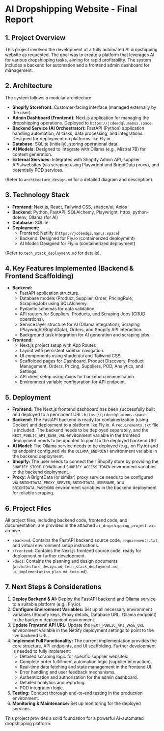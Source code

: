 # AI Dropshipping Website - Final Report

## 1. Project Overview

This project involved the development of a fully automated AI dropshipping website as requested. The goal was to create a platform that leverages AI for various dropshipping tasks, aiming for rapid profitability. The system includes a backend for automation and a frontend admin dashboard for management.

## 2. Architecture

The system follows a modular architecture:

*   **Shopify Storefront:** Customer-facing interface (managed externally by the user).
*   **Admin Dashboard (Frontend):** Next.js application for managing the dropshipping operations. Deployed to `https://jcdeedql.manus.space`.
*   **Backend Service (AI Orchestrator):** FastAPI (Python) application handling automation, AI tasks, data processing, and integrations. Designed for deployment on platforms like Fly.io.
*   **Database:** SQLite (initially), storing operational data.
*   **AI Models:** Designed to integrate with Ollama (e.g., Mistral 7B) for content generation.
*   **External Services:** Integrates with Shopify Admin API, supplier APIs/websites (via scraping using Playwright and BrightData proxy), and potentially POD services.

(Refer to `architecture_design.md` for a detailed diagram and description).

## 3. Technology Stack

*   **Frontend:** Next.js, React, Tailwind CSS, shadcn/ui, Axios
*   **Backend:** Python, FastAPI, SQLAlchemy, Playwright, httpx, python-dotenv, Ollama (for AI)
*   **Database:** SQLite
*   **Deployment:**
    *   Frontend: Netlify (`https://jcdeedql.manus.space`)
    *   Backend: Designed for Fly.io (containerized deployment)
    *   AI Model: Designed for Fly.io (containerized deployment)

(Refer to `tech_stack_deployment.md` for details).

## 4. Key Features Implemented (Backend & Frontend Scaffolding)

*   **Backend:**
    *   FastAPI application structure.
    *   Database models (Product, Supplier, Order, PricingRule, ScrapingJob) using SQLAlchemy.
    *   Pydantic schemas for data validation.
    *   API routers for Suppliers, Products, and Scraping Jobs (CRUD operations).
    *   Service layer structure for AI (Ollama integration), Scraping (Playwright/BrightData), Orders, and Shopify API interaction.
    *   Background task integration for AI generation and scraping jobs.
*   **Frontend:**
    *   Next.js project setup with App Router.
    *   Layout with persistent sidebar navigation.
    *   UI components using shadcn/ui and Tailwind CSS.
    *   Scaffolded pages for Dashboard, Product Discovery, Product Management, Orders, Pricing, Suppliers, POD, Analytics, and Settings.
    *   API client setup using Axios for backend communication.
    *   Environment variable configuration for API endpoint.

## 5. Deployment

*   **Frontend:** The Next.js frontend dashboard has been successfully built and deployed to a permanent URL: `https://jcdeedql.manus.space`.
*   **Backend:** The FastAPI backend is ready for containerization (using Docker) and deployment to a platform like Fly.io. A `requirements.txt` file is included. The backend needs to be deployed separately, and the `NEXT_PUBLIC_API_BASE_URL` environment variable in the frontend deployment needs to be updated to point to the deployed backend URL.
*   **AI Model:** The Ollama service needs to be deployed (e.g., on Fly.io) and its endpoint configured via the `OLLAMA_ENDPOINT` environment variable in the backend deployment.
*   **Shopify:** The user needs to connect their Shopify store by providing the `SHOPIFY_STORE_DOMAIN` and `SHOPIFY_ACCESS_TOKEN` environment variables to the backend deployment.
*   **Proxy:** A BrightData (or similar) proxy service needs to be configured via `BRIGHTDATA_PROXY_SERVER`, `BRIGHTDATA_USERNAME`, and `BRIGHTDATA_PASSWORD` environment variables in the backend deployment for reliable scraping.

## 6. Project Files

All project files, including backend code, frontend code, and documentation, are provided in the attached `ai_dropshipping_project.zip` archive.

*   `/backend`: Contains the FastAPI backend source code, `requirements.txt`, and virtual environment setup instructions.
*   `/frontend`: Contains the Next.js frontend source code, ready for deployment or further development.
*   `/docs`: Contains the planning and design documents (`architecture_design.md`, `tech_stack_deployment.md`, `ui_implementation_plan.md`, `todo.md`).

## 7. Next Steps & Considerations

1.  **Deploy Backend & AI:** Deploy the FastAPI backend and Ollama service to a suitable platform (e.g., Fly.io).
2.  **Configure Environment Variables:** Set up all necessary environment variables (Shopify keys, Proxy details, Database URL, Ollama endpoint) in the backend deployment environment.
3.  **Update Frontend API URL:** Update the `NEXT_PUBLIC_API_BASE_URL` environment variable in the Netlify deployment settings to point to the live backend URL.
4.  **Implement Full Functionality:** The current implementation provides the core structure, API endpoints, and UI scaffolding. Further development is needed to fully implement:
    *   Detailed scraping logic for specific supplier websites.
    *   Complete order fulfillment automation logic (supplier interaction).
    *   Real-time data fetching and state management in the frontend UI.
    *   Error handling and user feedback mechanisms.
    *   Authentication and authorization for the admin dashboard.
    *   Detailed analytics and reporting.
    *   POD integration logic.
5.  **Testing:** Conduct thorough end-to-end testing in the production environment.
6.  **Monitoring & Maintenance:** Set up monitoring for the deployed services.

This project provides a solid foundation for a powerful AI-automated dropshipping platform.
